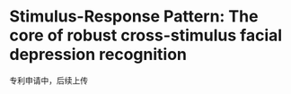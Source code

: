 # Stimulus-Response Pattern: The core of robust cross-stimulus facial depression recognition
专利申请中，后续上传
